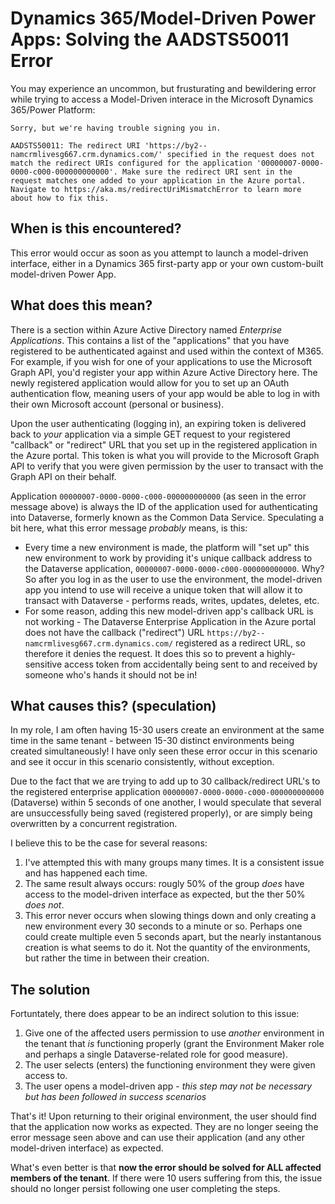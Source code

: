 # Dynamics 365/Model-Driven Power Apps: Solving the AADSTS50011 Error
You may experience an uncommon, but frusturating and bewildering error while trying to access a Model-Driven interace in the Microsoft Dynamics 365/Power Platform:

```
Sorry, but we're having trouble signing you in.

AADSTS50011: The redirect URI 'https://by2--namcrmlivesg667.crm.dynamics.com/' specified in the request does not match the redirect URIs configured for the application '00000007-0000-0000-c000-000000000000'. Make sure the redirect URI sent in the request matches one added to your application in the Azure portal. Navigate to https://aka.ms/redirectUriMismatchError to learn more about how to fix this.
```

## When is this encountered?
This error would occur as soon as you attempt to launch a model-driven interface, either in a Dynamics 365 first-party app or your own custom-built model-driven Power App.

## What does this mean?
There is a section within Azure Active Directory named *Enterprise Applications*. This contains a list of the "applications" that you have registered to be authenticated against and used within the context of M365. For example, if you wish for one of your applications to use the Microsoft Graph API, you'd register your app within Azure Active Directory here. The newly registered application would allow for you to set up an OAuth authentication flow, meaning users of your app would be able to log in with their own Microsoft account (personal or business). 

Upon the user authenticating (logging in), an expiring token is delivered back to *your* application via a simple GET request to your registered "callback" or "redirect" URL that you set up in the registered application in the Azure portal. This token is what you will provide to the Microsoft Graph API to verify that you were given permission by the user to transact with the Graph API on their behalf. 

Application `00000007-0000-0000-c000-000000000000` (as seen in the error message above) is always the ID of the application used for authenticating into Dataverse, formerly known as the Common Data Service. Speculating a bit here, what this error message *probably* means, is this:

- Every time a new environment is made, the platform will "set up" this new environment to work by providing it's unique callback address to the Dataverse application, `00000007-0000-0000-c000-000000000000`. Why? So after you log in as the user to use the environment, the model-driven app you intend to use will receive a unique token that will allow it to transact with Dataverse - performs reads, writes, updates, deletes, etc.
- For some reason, adding this new model-driven app's callback URL is not working - The Dataverse Enterprise Application in the Azure portal does not have the callback ("redirect") URL `https://by2--namcrmlivesg667.crm.dynamics.com/` registered as a redirect URL, so therefore it denies the request. It does this so to prevent a highly-sensitive access token from accidentally being sent to and received by someone who's hands it should not be in!

## What causes this? (speculation)
In my role, I am often having 15-30 users create an environment at the same time in the same tenant - between 15-30 distinct environments being created simultaneously! I have only seen these error occur in this scenario and see it occur in this scenario consistently, without exception.

Due to the fact that we are trying to add up to 30 callback/redirect URL's to the registered enterprise application `00000007-0000-0000-c000-000000000000` (Dataverse) within 5 seconds of one another, I would speculate that several are unsuccessfully being saved (registered properly), or are simply being overwritten by a concurrent registration.

I believe this to be the case for several reasons:
1. I've attempted this with many groups many times. It is a consistent issue and has happened each time.
2. The same result always occurs: rougly 50% of the group *does* have access to the model-driven interface as expected, but the ther 50% *does not*.
3. This error never occurs when slowing things down and only creating a new environment every 30 seconds to a minute or so. Perhaps one could create multiple even 5 seconds apart, but the nearly instantanous creation is what seems to do it. Not the quantity of the environments, but rather the time in between their creation.

## The solution
Fortuntately, there does appear to be an indirect solution to this issue:

1. Give one of the affected users permission to use *another* environment in the tenant that *is* functioning properly (grant the Environment Maker role and perhaps a single Dataverse-related role for good measure).
2. The user selects (enters) the functioning environment they were given access to.
3. The user opens a model-driven app - *this step may not be necessary but has been followed in success scenarios*

That's it! Upon returning to their original environment, the user should find that the application now works as expected. They are no longer seeing the error message seen above and can use their application (and any other model-driven interface) as expected. 

What's even better is that **now the error should be solved for ALL affected members of the tenant**. If there were 10 users suffering from this, the issue should no longer persist following one user completing the steps.